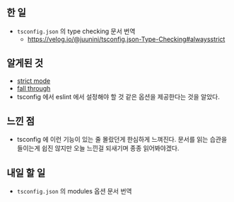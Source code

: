 ## 한 일

- `tsconfig.json` 의 type checking 문서 번역
  - https://velog.io/@juunini/tsconfig.json-Type-Checking#alwaysstrict

## 알게된 것

- [strict mode](https://developer.mozilla.org/ko/docs/Web/JavaScript/Reference/Strict_mode)
- [fall through](https://developer.mozilla.org/ko/docs/Web/JavaScript/Reference/Statements/switch#break%EB%A5%BC_%EC%93%B0%EC%A7%80%EC%95%8A%EC%9C%BC%EB%A9%B4_%EC%96%B4%EB%96%BB%EA%B2%8C_%EB%90%98%EB%8A%94%EA%B0%80)
- tsconfig 에서 eslint 에서 설정해야 할 것 같은 옵션을 제공한다는 것을 알았다.

## 느낀 점

- tsconfig 에 이런 기능이 있는 줄 몰랐던게 한심하게 느껴진다.
  문서를 읽는 습관을 들이는게 쉽진 않지만 오늘 느낀걸 되새기며 종종 읽어봐야겠다.

## 내일 할 일

- `tsconfig.json` 의 modules 옵션 문서 번역
